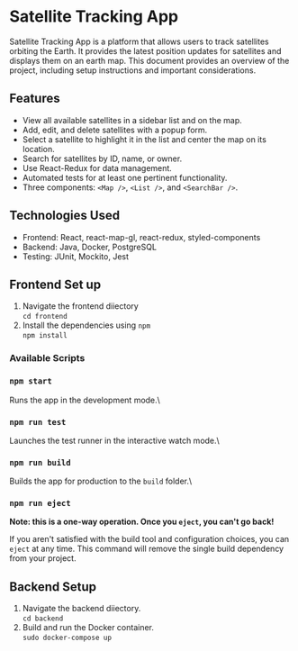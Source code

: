 # Satellite Tracking App

Satellite Tracking App is a platform that allows users to track satellites orbiting the Earth. It provides the latest position updates for satellites and displays them on an earth map. This document provides an overview of the project, including setup instructions and important considerations.

## Features

- View all available satellites in a sidebar list and on the map.
- Add, edit, and delete satellites with a popup form.
- Select a satellite to highlight it in the list and center the map on its location.
- Search for satellites by ID, name, or owner.
- Use React-Redux for data management.
- Automated tests for at least one pertinent functionality.
- Three components: `<Map />`, `<List />`, and `<SearchBar />`.

## Technologies Used

- Frontend: React, react-map-gl, react-redux, styled-components
- Backend: Java, Docker, PostgreSQL
- Testing: JUnit, Mockito, Jest

## Frontend Set up

1. Navigate the frontend diiectory\
   `cd frontend`
2. Install the dependencies using `npm`\
   `npm install`

### Available Scripts
### `npm start`

Runs the app in the development mode.\

### `npm run test`

Launches the test runner in the interactive watch mode.\

### `npm run build`

Builds the app for production to the `build` folder.\

### `npm run eject`

**Note: this is a one-way operation. Once you `eject`, you can't go back!**

If you aren't satisfied with the build tool and configuration choices, you can `eject` at any time. This command will remove the single build dependency from your project.

## Backend Setup

1. Navigate the backend diiectory.\
   `cd backend`
2. Build and run the Docker container.\
   `sudo docker-compose up`
